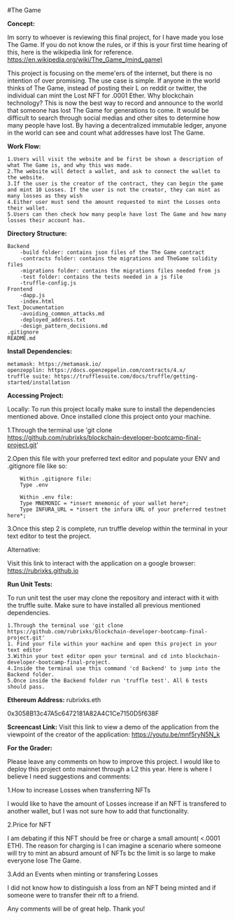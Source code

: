 #The Game

**Concept:**

Im sorry to whoever is reviewing this final project, for I have made you lose The Game.
If you do not know the rules, or if this is your first time hearing of this, here is the wikipedia link for reference.
https://en.wikipedia.org/wiki/The_Game_(mind_game)


This project is focusing on the meme'ers of the internet, but there is no intention of over promising.
The use case is simple. If anyone in the world thinks of The Game, instead of posting their L on reddit or twitter,
the individual can mint the Lost NFT for .0001 Ether.
Why blockchain technology? This is now the best way to record and announce to the world that someone has lost The Game for generations to come.
It would be difficult to search through social medias and other sites to determine how many people have lost. 
By having a decentralized immutable ledger, anyone in the world can see and count what addresses have lost The Game.

**Work Flow:**

	1.Users will visit the website and be first be shown a description of what The Game is, and why this was made. 
	2.The website will detect a wallet, and ask to connect the wallet to the website.
	3.If the user is the creator of the contract, they can begin the game and mint 10 Losses. If the user is not the creator, they can mint as many losses as they wish
	4.Either user must send the amount requested to mint the Losses onto their wallet.
	5.Users can then check how many people have lost The Game and how many losses their account has.

**Directory Structure:**

	Backend
        -build folder: contains json files of the The Game contract
        -contracts folder: contains the migrations and TheGame solidity files
        -migrations folder: contains the migrations files needed from js
        -test folder: contains the tests needed in a js file
        -truffle-config.js
	Frontend
        -dapp.js
        -index.html
	Text_Documentation
        -avoiding_common_attacks.md
        -deployed_address.txt
        -design_pattern_decisions.md
	.gitignore
	README.md

**Install Dependencies:**

	metamask: https://metamask.io/
	openzepplin: https://docs.openzeppelin.com/contracts/4.x/
	truffle suite: https://trufflesuite.com/docs/truffle/getting-started/installation

**Accessing Project:**


Locally:
To run this project locally make sure to install the dependencies mentioned above. Once installed clone this project onto your machine. 

1.Through the terminal use 'git clone https://github.com/rubrixks/blockchain-developer-bootcamp-final-project.git'


2.Open this file with your preferred text editor and populate your ENV and .gitignore file like so:

        Within .gitignore file:
        Type .env

        Within .env file:
        Type MNEMONIC = *insert mnemonic of your wallet here*;
        Type INFURA_URL = *insert the infura URL of your preferred testnet here*;


3.Once this step 2 is complete, run truffle develop within the terminal in your text editor to test the project. 


Alternative:

Visit this link to interact with the application on a google browser: https://rubrixks.github.io


**Run Unit Tests:**

To run unit test the user may clone the repository and interact with it with the truffle suite. Make sure to have installed all previous mentioned dependencies.

    1.Through the terminal use 'git clone https://github.com/rubrixks/blockchain-developer-bootcamp-final-project.git'
    1. Find your file within your machine and open this project in your text editor
    3.Within your text editor open your terminal and cd into blockchain-developer-bootcamp-final-project.
    4.Inside the terminal use this command 'cd Backend' to jump into the Backend folder.
    5.Once inside the Backend folder run 'truffle test'. All 6 tests should pass.


**Ethereum Address:**
rubrixks.eth

0x3058B13c47A5c6472181A82A4C1Ce7150D5f638F

**Screencast Link:**
Visit this link to view a demo of the application from the viewpoint of the creator of the application:
https://youtu.be/mnf5ryN5N_k

**For the Grader:**

Please leave any comments on how to improve this project. I would like to deploy this project onto mainnet through a L2 this year. Here is where I believe I need suggestions and comments:

1.How to increase Losses when transferring NFTs

 I would like to have the amount of Losses increase if an NFT is transfered to another wallet, but I was not sure how to add that functionality.

2.Price for NFT

 I am debating if this NFT should be free or charge a small amount( <.0001 ETH). The reason for charging is I can imagine a scenario where someone will try to mint an absurd amount of NFTs bc the limit is so large to make everyone lose The Game. 

 3.Add an Events when minting or transfering Losses

 I did not know how to distinguish a loss from an NFT being minted and if someone were to transfer their nft to a friend.

Any comments will be of great help. Thank you!

